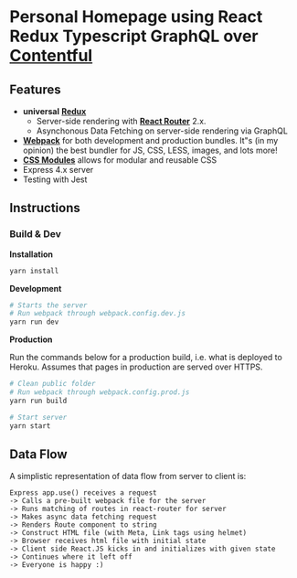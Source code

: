# Personal Homepage using React Redux Typescript GraphQL over [Contentful](https://www.contentful.com)

## Features

* **universal** [**Redux**](https://github.com/reactjs/redux)
  * Server-side rendering with [**React Router**](https://github.com/reactjs/react-router) 2.x.
  * Asynchonous Data Fetching on server-side rendering via GraphQL
* [**Webpack**](https://github.com/webpack/webpack) for both development and production bundles. It"s (in my opinion) the best bundler for JS, CSS, LESS, images, and lots more!
* [**CSS Modules**](https://github.com/css-modules/css-modules) allows for modular and reusable CSS
* Express 4.x server
* Testing with Jest

## Instructions

### Build & Dev

**Installation**

```bash
yarn install
```

**Development**

```bash
# Starts the server
# Run webpack through webpack.config.dev.js
yarn run dev
```

**Production**

Run the commands below for a production build, i.e. what is deployed to Heroku. Assumes that pages in production are served over HTTPS.

```bash
# Clean public folder
# Run webpack through webpack.config.prod.js
yarn run build

# Start server
yarn start
```

## Data Flow

A simplistic representation of data flow from server to client is:

```
Express app.use() receives a request
-> Calls a pre-built webpack file for the server
-> Runs matching of routes in react-router for server
-> Makes async data fetching request
-> Renders Route component to string
-> Construct HTML file (with Meta, Link tags using helmet)
-> Browser receives html file with initial state
-> Client side React.JS kicks in and initializes with given state
-> Continues where it left off
-> Everyone is happy :)
```
